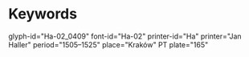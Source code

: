 # Keywords
glyph-id="Ha-02_0409"
font-id="Ha-02"
printer-id="Ha"
printer="Jan Haller"
period="1505–1525"
place="Kraków"
PT plate="165"
